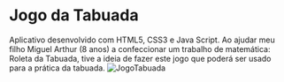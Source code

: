 # Jogo da Tabuada
Aplicativo desenvolvido  com HTML5, CSS3 e Java Script.
Ao ajudar meu filho Miguel Arthur (8 anos) a confeccionar um trabalho de matemática: Roleta da Tabuada,
tive a ideia de fazer este jogo que poderá ser usado para a prática da tabuada.
![JogoTabuada](https://user-images.githubusercontent.com/47579627/203621358-e9851711-1043-45b7-b4cc-d60da729d560.PNG)
